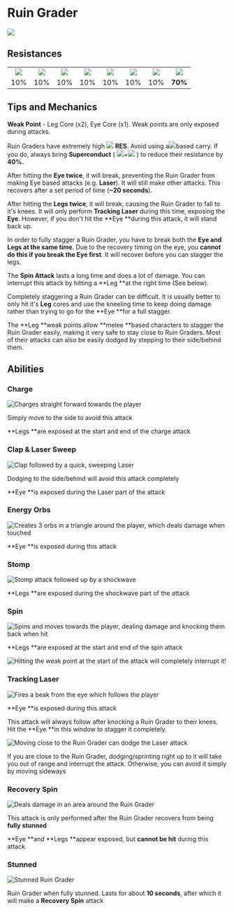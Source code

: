# Ruin Grader

![](../../.gitbook/assets/ruin\_grader.jpg)

## Resistances

|                                            |                                             |                                            |                                               |                                             |                                           |                                              |                                                |
| :----------------------------------------: | :-----------------------------------------: | :----------------------------------------: | :-------------------------------------------: | :-----------------------------------------: | :---------------------------------------: | :------------------------------------------: | :--------------------------------------------: |
| ![](../../.gitbook/assets/pyro\_small.png) | ![](../../.gitbook/assets/hydro\_small.png) | ![](../../.gitbook/assets/cryo\_small.png) | ![](../../.gitbook/assets/electro\_small.png) | ![](../../.gitbook/assets/anemo\_small.png) | ![](../../.gitbook/assets/geo\_small.png) | ![](../../.gitbook/assets/dendro\_small.png) | ![](../../.gitbook/assets/physical\_small.png) |
|                     10%                    |                     10%                     |                     10%                    |                      10%                      |                     10%                     |                    10%                    |                      10%                     |                     **70%**                    |

## Tips and Mechanics

**Weak Point** - Leg Core (x2), Eye Core (x1). Weak points are only exposed during attacks.

Ruin Graders have extremely high ![](../../.gitbook/assets/physical\_small.png) **RES**. Avoid using a![](../../.gitbook/assets/physical\_small.png)based carry. If you do, always bring **Superconduct** ( ![](../../.gitbook/assets/cryo\_small.png)+![](../../.gitbook/assets/electro\_small.png) ) to reduce their resistance by **40%.**

After hitting the **Eye twice**, it will break, preventing the Ruin Grader from making Eye based attacks (e.g. **Laser**). It will still make other attacks. This recovers after a set period of time (**\~20 seconds**).

After hitting the **Legs twice**, it will break, causing the Ruin Grader to fall to it's knees. It will only perform **Tracking Laser** during this time, exposing the **Eye**. However, if you don't hit the **Eye **during this attack, it will stand back up.

In order to fully stagger a Ruin Grader, you have to break both the **Eye and Legs at the same time**. Due to the recovery timing on the eye, you **cannot do this if you break the Eye first**. It will recover before you can stagger the legs.

The **Spin Attack** lasts a long time and does a lot of damage. You can interrupt this attack by hitting a **Leg **at the right time (See below).

Completely staggering a Ruin Grader can be difficult. It is usually better to only hit it's **Leg** cores and use the kneeling time to keep doing damage rather than trying to go for the **Eye **for a full stagger.

The **Leg **weak points allow **melee **based characters to stagger the Ruin Grader easily, making it very safe to stay close to Ruin Graders. Most of their attacks can also be easily dodged by stepping to their side/behind them.

## Abilities

### Charge

![Charges straight forward towards the player](../../.gitbook/assets/ruin\_grader\_charge\_attack.gif)

Simply move to the side to avoid this attack

**Legs **are exposed at the start and end of the charge attack

### Clap & Laser Sweep

![Clap followed by a quick, sweeping Laser](../../.gitbook/assets/ruin\_grader\_clap\_and\_laser\_combo.gif)

Dodging to the side/behind will avoid this attack completely

**Eye **is exposed during the Laser part of the attack

### Energy Orbs

![Creates 3 orbs in a triangle around the player, which deals damage when touched](../../.gitbook/assets/ruin\_grader\_orb\_mines.gif)

**Eye **is exposed during this attack

### Stomp

![Stomp attack followed up by a shockwave](../../.gitbook/assets/ruin\_grader\_stomp.gif)

**Legs **are exposed during the shockwave part of the attack

### Spin

![Spins and moves towards the player, dealing damage and knocking them back when hit](../../.gitbook/assets/ruin\_grader\_spin.gif)

**Legs **are exposed at the start and end of the spin attack

![Hitting the weak point at the start of the attack will completely interrupt it!](../../.gitbook/assets/ruin\_grader\_spin\_weakpoint.gif)

### Tracking Laser

![Fires a beak from the eye which follows the player](../../.gitbook/assets/ruin\_grader\_tracking\_laser\_full\_attack.gif)

**Eye **is exposed during this attack

This attack will always follow after knocking a Ruin Grader to their knees. Hit the **Eye **in this window to stagger it completely.

![Moving close to the Ruin Grader can dodge the Laser attack](../../.gitbook/assets/ruin\_grader\_tracking\_laser.gif)

If you are close to the Ruin Grader, dodging/sprinting right up to it will take you out of range and interrupt the attack. Otherwise, you can avoid it simply by moving sideways

### Recovery Spin

![Deals damage in an area around the Ruin Grader](../../.gitbook/assets/ruin\_grader\_recovery.gif)

This attack is only performed after the Ruin Grader recovers from being **fully stunned**

**Eye **and **Legs **appear exposed, but **cannot be hit** during this attack

### Stunned

![Stunned Ruin Grader](../../.gitbook/assets/ruin\_grader\_stunned.jpg)

Ruin Grader when fully stunned. Lasts for about **10 seconds**, after which it will make a **Recovery Spin** attack
